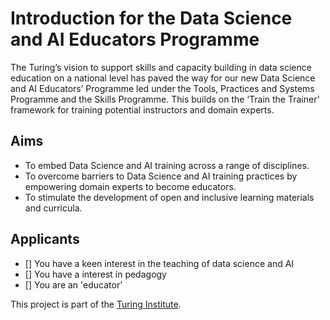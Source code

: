 # Introduction for the Data Science and AI Educators Programme

The Turing’s vision to support skills and capacity building in data science education on a national level has paved the way for our new Data Science and AI Educators’ Programme
led under the Tools, Practices and Systems Programme and the Skills Programme. This builds on the ‘Train the Trainer’ framework for training potential instructors and domain
experts.  

 ## Aims
- To embed Data Science and AI training across a range of disciplines. 
- To overcome barriers to Data Science and AI training practices by empowering domain experts to become educators.  
- To stimulate the development of open and inclusive learning materials and curricula. 

## Applicants
- [] You have a keen interest in the teaching of data science and AI
- [] You have a interest in pedagogy
- [] You are an 'educator' 

This project is part of the [Turing Institute](https://github.com/orgs/alan-turing-institute/).
